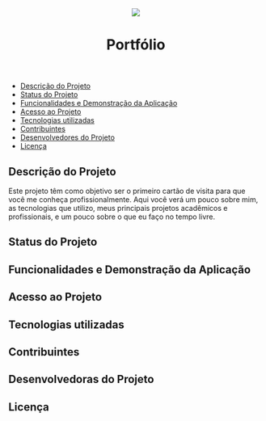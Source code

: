 <a href="https://gameleira.github.io/portfolio/" target="_blank">
  <div align="center">
    <img src="https://user-images.githubusercontent.com/42386775/207675122-00279b3d-e87a-4f9c-b459-5364a9fde501.svg"/>
  </div>
</a>
<header align="center">
  <h1 align="center"> Portfólio </h1>
</header>
<nav>
  <ul>
    <li>
      <a href="#description-project"">Descrição do Projeto</a>
    </li>
    <li>
      <a href="#status-project">Status do Projeto</a>
    </li>
    <li>
      <a href="#functionalities">Funcionalidades e Demonstração da Aplicação</a>
    </li>
    <li>
      <a href="#access-project">Acesso ao Projeto</a>
    </li>
    <li>
      <a href="#tecnologies">Tecnologias utilizadas</a>
    </li>
    <li>
      <a href="#contributors">Contribuintes</a>
    </li>
    <li>
      <a href="#project-developers">Desenvolvedores do Projeto</a>
    </li>
    <li>
      <a href="#license">Licença</a>
    </li>
  </ul>
</nav>
<section id="description-project">
  <h2>Descrição do Projeto</h2>
  <p>Este projeto têm como objetivo ser o primeiro cartão de visita para que você me conheça profissionalmente. 
  Aqui você verá um pouco sobre mim, as tecnologias que utilizo, meus principais projetos acadêmicos e profissionais, e um pouco sobre o que eu faço no tempo livre.</p>
</section>
<section id="status-project">
  <h2>Status do Projeto</h2>
</section>
<section id="functionalities">
  <h2>Funcionalidades e Demonstração da Aplicação</h2>
</section>
<section id="access-project">
  <h2>Acesso ao Projeto</h2>
</section>
<section id="tecnologies">
  <h2>Tecnologias utilizadas</h2>
</section>
<section id="contributors">
  <h2>Contribuintes</h2>
</section>
<section id="project-developers">
  <h2>Desenvolvedoras do Projeto</h2>
</section>
<section id="license">
  <h2>Licença</h2>
</section>
